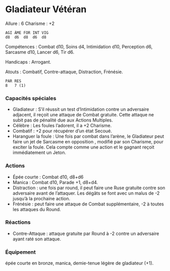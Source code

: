 # Gladiateur Vétéran

Allure : 6
Charisme : +2

	AGI	ÂME	FOR	INT	VIG
	d8	d6	d8	d6	d8

Compétences : Combat d10, Soins d4, Intimidation d10, Perception d6, Sarcasme d10, Lancer d6, Tir d6.

Handicaps : Arrogant.

Atouts : Combatif, Contre-attaque, Distraction, Frénésie.

	PAR	RES
	8	7 (1)

### Capacités spéciales
- Gladiateur : S’il réussit un test d’Intimidation contre un adversaire adjacent, il reçoit une attaque de Combat gratuite. Cette attaque ne subit pas de pénalité due aux Actions Multiples.
- Célèbre : Les foules l’adorent, il a +2 Charisme.
- Combatif : +2 pour récupérer d’un état Secoué.
- Haranguer la foule : Une fois par combat dans l’arène, le Gladiateur peut faire un jet de Sarcasme en opposition , modifié par son Charisme, pour exciter la foule. Cela compte comme une action et le gagnant reçoit immédiatement un Jeton.

### Actions
- Épée courte : Combat d10, d8+d6
- Manica : Combat d10, Parade +1, d8+d4.
- Distraction : une fois par round, il peut faire une Ruse gratuite contre son adversaire avant de l’attaquer. Les dégâts se font avec un malus de -2 jusqu’à la prochaine action.
- Frénésie : peut faire une attaque de Combat supplémentaire, -2 à toutes les attaques du Round.

### Réactions
- Contre-Attaque : attaque gratuite par Round à -2 contre un adversaire ayant raté son attaque.

### Équipement
épée courte en bronze, manica, demie-tenue légère de gladiateur (+1).
